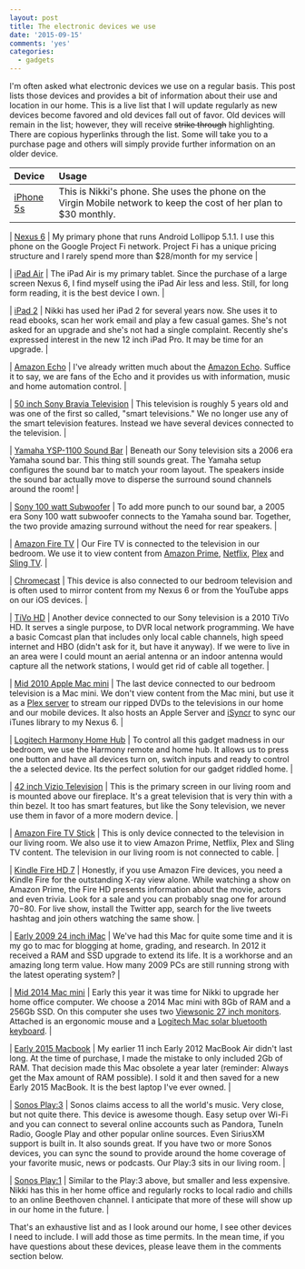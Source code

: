 ```yaml
---
layout: post
title: The electronic devices we use
date: '2015-09-15'
comments: 'yes'
categories:
  - gadgets
---
```


I'm often asked what electronic devices we use on a regular basis. This post lists those devices and provides a bit of information about their use and location in our home. This is a live list that I will update regularly as new devices become favored and old devices fall out of favor. Old devices will remain in the list; however, they will receive <strike>strike through</strike> highlighting. There are copious hyperlinks through the list. Some will take you to a purchase page and others will simply provide further information on an older device.

| Device     | Usage                                                                                                                                                                                                 |
|:------------|:------------------------------------------------------------------------------------------------------------------------------------------------------------------------------------------------------|
| [iPhone 5s](http://www.amazon.com/gp/product/B00F3J4B5S/ref=as_li_ss_tl?ie=UTF8&camp=1789&creative=390957&creativeASIN=B00F3J4B5S&linkCode=as2&tag=bricinmypockb-20) | This is Nikki's phone. She uses the phone on the Virgin Mobile network to keep the cost of her plan to $30 monthly. |

| [Nexus 6](http://www.amazon.com/gp/product/B00R1984DI/ref=as_li_ss_tl?ie=UTF8&camp=1789&creative=390957&creativeASIN=B00R1984DI&linkCode=as2&tag=bricinmypockb-20) | My primary phone that runs Android Lollipop 5.1.1. I use this phone on the Google Project Fi network. Project Fi has a unique pricing structure and I rarely spend more than $28/month for my service |

| [iPad Air](http://www.amazon.com/gp/product/B00G2Y4WNY/ref=as_li_ss_tl?ie=UTF8&camp=1789&creative=390957&creativeASIN=B00G2Y4WNY&linkCode=as2&tag=bricinmypockb-20) | The iPad Air is my primary tablet. Since the purchase of  a large screen Nexus 6, I find myself using the iPad Air less and less. Still, for long form reading, it is the best device I own. |

| [iPad 2](http://www.amazon.com/gp/product/B0047DVWLW/ref=as_li_ss_tl?ie=UTF8&camp=1789&creative=390957&creativeASIN=B0047DVWLW&linkCode=as2&tag=bricinmypockb-20) | Nikki has used her iPad 2 for several years now. She uses it to read ebooks, scan her work email and play a few casual games. She's not asked for an upgrade and she's not had a single complaint. Recently she's expressed interest in the new 12 inch iPad Pro. It may be time for an upgrade. |

| [Amazon Echo](http://www.amazon.com/gp/product/B00X4WHP5E/ref=as_li_ss_tl?ie=UTF8&camp=1789&creative=390957&creativeASIN=B00X4WHP5E&linkCode=as2&tag=bricinmypockb-20) | I've already written much about the [Amazon Echo][d44d8a3d]. Suffice it to say, we are fans of the Echo and it provides us with information, music and home automation control. |

| [50 inch Sony Bravia Television](http://www.amazon.com/gp/product/B00R45XCMM/ref=as_li_ss_tl?ie=UTF8&camp=1789&creative=390957&creativeASIN=B00R45XCMM&linkCode=as2&tag=bricinmypockb-20) | This television is roughly 5 years old and was one of the first so called, "smart televisions." We no longer use any of the smart television features. Instead we have several devices connected to the television. |

| [Yamaha YSP-1100 Sound Bar](http://www.cnet.com/products/yamaha-digital-sound-projector-ysp-1100/) | Beneath our Sony television sits a 2006 era Yamaha sound bar. This thing still sounds great. The Yamaha setup configures the sound bar to match your room layout. The speakers inside the sound bar actually move to disperse the surround sound channels around the room! |

| [Sony 100 watt Subwoofer](http://www.amazon.com/gp/product/B000OL3QTW/ref=as_li_ss_tl?ie=UTF8&camp=1789&creative=390957&creativeASIN=B000OL3QTW&linkCode=as2&tag=bricinmypockb-20) | To add more punch to our sound bar, a 2005 era Sony 100 watt subwoofer connects to the Yamaha sound bar. Together, the two provide amazing surround without the need for rear speakers. |

| [Amazon Fire TV](http://www.amazon.com/gp/product/B00CX5P8FC/ref=as_li_ss_tl?ie=UTF8&camp=1789&creative=390957&creativeASIN=B00CX5P8FC&linkCode=as2&tag=bricinmypockb-20) | Our Fire TV is connected to the television in our bedroom. We use it to view content from [Amazon Prime](http://www.amazon.com/gp/product/B00DBYBNEE/ref=as_li_ss_tl?ie=UTF8&camp=1789&creative=390957&creativeASIN=B00DBYBNEE&linkCode=as2&tag=bricinmypockb-20), [Netflix](https://www.netflix.com/), [Plex](https://plex.tv/) and [Sling TV](https://www.sling.com/). |

| [Chromecast](http://www.amazon.com/gp/product/B00DR0PDNE/ref=as_li_ss_tl?ie=UTF8&camp=1789&creative=390957&creativeASIN=B00DR0PDNE&linkCode=as2&tag=bricinmypockb-20) | This device is also connected to our bedroom television and is often used to mirror content from my Nexus 6 or from the YouTube apps on our iOS devices. |

| [TiVo HD](http://www.amazon.com/gp/product/B000RZDBM2/ref=as_li_ss_tl?ie=UTF8&camp=1789&creative=390957&creativeASIN=B000RZDBM2&linkCode=as2&tag=bricinmypockb-20) | Another device connected to our Sony television is a 2010 TiVo HD. It serves a single purpose, to DVR local network programming. We have a basic Comcast plan that includes only local cable channels, high speed internet and HBO (didn't ask for it, but have it anyway). If we were to live in an area were I could mount an aerial antenna or an indoor antenna would capture all the network stations, I would get rid of cable all together. |

| [Mid 2010 Apple Mac mini](http://www.amazon.com/gp/product/B0013FK9U2/ref=as_li_ss_tl?ie=UTF8&camp=1789&creative=390957&creativeASIN=B0013FK9U2&linkCode=as2&tag=bricinmypockb-20) | The last device connected to our bedroom television is a Mac mini. We don't view content from the Mac mini, but use it as a [Plex server](https://plex.tv/) to stream our ripped DVDs to the televisions in our home and our mobile devices. It also hosts an Apple Server and [iSyncr](http://www.jrtstudio.com/iSyncr-iTunes-for-Android) to sync our iTunes library to my Nexus 6. |

| [Logitech Harmony Home Hub](http://www.amazon.com/gp/product/B00N3RFC4Q/ref=as_li_ss_tl?ie=UTF8&camp=1789&creative=390957&creativeASIN=B00N3RFC4Q&linkCode=as2&tag=bricinmypockb-20) | To control all this gadget madness in our bedroom, we use the Harmony remote and home hub. It allows us to press one button and have all devices turn on, switch inputs and ready to control the a selected device. Its the perfect solution for our gadget riddled home. |

| [42 inch Vizio Television](http://www.amazon.com/gp/product/B00SMBFP2W/ref=as_li_ss_tl?ie=UTF8&camp=1789&creative=390957&creativeASIN=B00SMBFP2W&linkCode=as2&tag=bricinmypockb-20) | This is the primary screen in our living room and is mounted above our fireplace. It's a great television that is very thin with a thin bezel. It too has smart features, but like the Sony television, we never use them in favor of a more modern device. |

| [Amazon Fire TV Stick](http://www.amazon.com/gp/product/B00GDQ0RMG/ref=as_li_ss_tl?ie=UTF8&camp=1789&creative=390957&creativeASIN=B00GDQ0RMG&linkCode=as2&tag=bricinmypockb-20) | This is only device connected to the television in our living room. We also use it to view Amazon Prime, Netflix, Plex and Sling TV content. The television in our living room is not connected to cable. |

| [Kindle Fire HD 7](http://www.amazon.com/gp/product/B00IKPYKWG/ref=as_li_ss_tl?ie=UTF8&camp=1789&creative=390957&creativeASIN=B00IKPYKWG&linkCode=as2&tag=bricinmypockb-20) | Honestly, if you use Amazon Fire devices, you need a Kindle Fire for the outstanding X-ray view alone. While watching a show on Amazon Prime, the Fire HD presents information about the movie, actors and even trivia. Look for a sale and you can probably snag one for around $70-$80. For live show, install the Twitter app, search for the live tweets hashtag and join others watching the same show. |

| [Early 2009 24 inch iMac](https://support.apple.com/kb/sp507) | We've had this Mac for quite some time and it is my go to mac for blogging at home, grading, and research. In 2012 it received a RAM and SSD upgrade to extend its life. It is a workhorse and an amazing long term value. How many 2009 PCs are still running strong with the latest operating system? |

| [Mid 2014 Mac mini](http://www.amazon.com/gp/product/B0013FK9U2/ref=as_li_ss_tl?ie=UTF8&camp=1789&creative=390957&creativeASIN=B0013FK9U2&linkCode=as2&tag=bricinmypockb-20) | Early this year it was time for Nikki to upgrade her home office computer. We choose a 2014 Mac mini with 8Gb of RAM and a 256Gb SSD. On this computer she uses two [Viewsonic 27 inch monitors](http://www.amazon.com/gp/product/B008A3KFB8/ref=as_li_ss_tl?ie=UTF8&camp=1789&creative=390957&creativeASIN=B008A3KFB8&linkCode=as2&tag=bricinmypockb-20). Attached is an ergonomic mouse and a [Logitech Mac solar bluetooth keyboard](http://www.amazon.com/gp/product/B007VL8Y2C/ref=as_li_ss_tl?ie=UTF8&camp=1789&creative=390957&creativeASIN=B007VL8Y2C&linkCode=as2&tag=bricinmypockb-20). |

| [Early 2015 Macbook](http://www.amazon.com/gp/product/B00VSB0CB2/ref=as_li_ss_tl?ie=UTF8&camp=1789&creative=390957&creativeASIN=B00VSB0CB2&linkCode=as2&tag=bricinmypockb-20) | My earlier 11 inch Early 2012 MacBook Air didn't last long. At the time of purchase, I made the mistake to only included 2Gb of RAM. That decision made this Mac obsolete a year later (reminder: Always get the Max amount of RAM possible). I sold it and then saved for a new Early 2015 MacBook. It is the best laptop I've ever owned. |

| [Sonos Play:3](http://www.amazon.com/gp/product/B00554S24W/ref=as_li_ss_tl?ie=UTF8&camp=1789&creative=390957&creativeASIN=B00554S24W&linkCode=as2&tag=bricinmypockb-20) | Sonos claims access to all the world's music. Very close, but not quite there. This device is awesome though. Easy setup over Wi-Fi and you can connect to several online accounts such as Pandora, TuneIn Radio, Google Play and other popular online sources. Even SiriusXM support is built in. It also sounds great. If you have two or more Sonos devices, you can sync the sound to provide around the home coverage of your favorite music, news or podcasts. Our Play:3 sits in our living room. |

| [Sonos Play:1](http://www.amazon.com/gp/product/B00EWCUK1Q/ref=as_li_ss_tl?ie=UTF8&camp=1789&creative=390957&creativeASIN=B00EWCUK1Q&linkCode=as2&tag=bricinmypockb-20) | Similar to the Play:3 above, but smaller and less expensive. Nikki has this in her home office and regularly rocks to local radio and chills to an online Beethoven channel. I anticipate that more of these will show up in our home in the future. |

That's an exhaustive list and as I look around our home, I see other devices I need to include. I will add those as time permits. In the mean time, if you have questions about these devices, please leave them in the comments section below.

  [d44d8a3d]: http://www.stevencombs.com/gadgets/2015/02/21/amazon-echo-review.html "Amazon Echo is Siri in a Pringle® can"